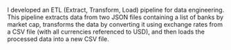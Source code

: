 I developed an ETL (Extract, Transform, Load) pipeline for data engineering. This pipeline extracts data from two JSON files containing a list of banks by market cap, transforms the data by converting it using exchange rates from a CSV file (with all currencies referenced to USD), and then loads the processed data into a new CSV file.
